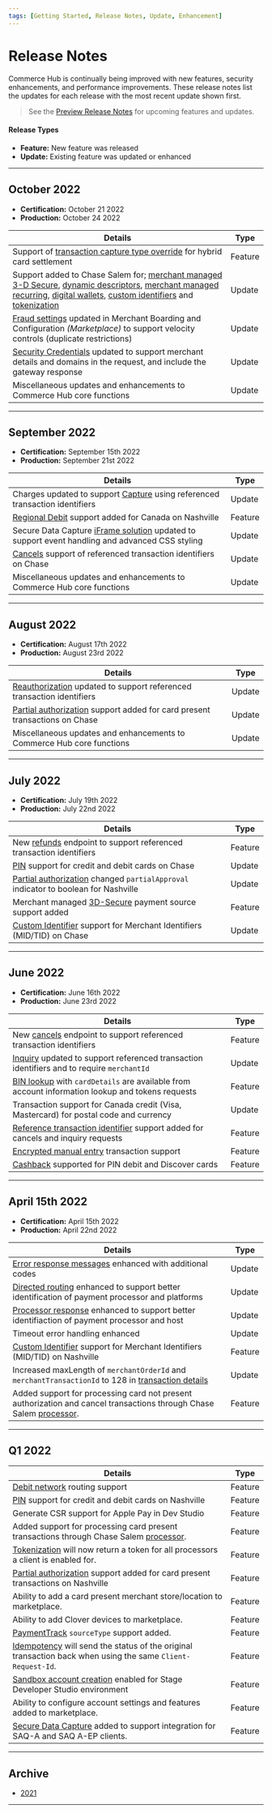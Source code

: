 ```yaml
---
tags: [Getting Started, Release Notes, Update, Enhancement]
---
```


# Release Notes

Commerce Hub is continually being improved with new features, security enhancements, and performance improvements. These release notes list the updates for each release with the most recent update shown first.

<!-- theme: info -->
> See the [Preview Release Notes](?path=docs/Release-Notes-Alerts/Preview.md) for upcoming features and updates.

#### Release Types

- **Feature:** New feature was released
- **Update:** Existing feature was updated or enhanced

---

## October 2022

- **Certification:** October 21 2022
- **Production:** October 24 2022

| Details | Type |
| ----- | ----- |
| Support of [transaction capture type override](?path=docs/Resources/Guides/Settlement/Transaction-Capture-Type.md) for hybrid card settlement | Feature |
| Support added to Chase Salem for; [merchant managed 3-D Secure](?path=docs/Online-Mobile-Digital/3D-Secure/Merchant-Managed-3DS.md), [dynamic descriptors](?path=docs/Resources/Guides/Dynamic-Descriptor.md), [merchant managed recurring](?path=docs/Resources/Guides/Stored-Credentials.md), [digital wallets](?path=docs/Getting-Started/Getting-Started-Wallets.md), [custom identifiers](?path=docs/Resources/Guides/BYOID.md) and [tokenization](?path=docs/Resources/API-Documents/Payments_VAS/Payment-Token.md)  | Update |
| [Fraud settings](?path=docs/Resources/Guides/Fraud/Fraud-Settings.md) updated in Merchant Boarding and Configuration _(Marketplace)_ to support velocity controls (duplicate restrictions) | Update |
| [Security Credentials](?path=docs/Resources/API-Documents/Security/Credentials.md) updated to support merchant details and domains in the request, and include the gateway response | Update |
| Miscellaneous updates and enhancements to Commerce Hub core functions | Update |

---

## September 2022

- **Certification:** September 15th 2022
- **Production:** September 21st 2022

| Details | Type |
| ----- | ----- |
| Charges updated to support [Capture](?path=docs/Resources/API-Documents/Payments/Capture.md) using referenced transaction identifiers | Update |
| [Regional Debit](?path=docs/Resources/Guides/Debit/Regional-Debit.md) support added for Canada on Nashville | Feature |
| Secure Data Capture [iFrame solution](?path=docs/Online-Mobile-Digital/Secure-Data-Capture/iFrame-JS/iFrame-JS.md) updated to support event handling and advanced CSS styling | Update |
| [Cancels](?path=docs/Resources/API-Documents/Payments/Cancel.md) support of referenced transaction identifiers on Chase | Update |
| Miscellaneous updates and enhancements to Commerce Hub core functions | Update |

---

## August 2022

- **Certification:** August 17th 2022
- **Production:** August 23rd 2022

| Details | Type |
| ----- | ----- |
| [Reauthorization](?path=docs/Resources/Guides/Authorizations/Re-Auth.md) updated to support referenced transaction identifiers | Update |
| [Partial authorization](?path=docs/Resources/Guides/Authorizations/Partial-Auth.md) support added for card present transactions on Chase | Update |
| Miscellaneous updates and enhancements to Commerce Hub core functions | Update |

---

## July 2022

- **Certification:** July 19th 2022
- **Production:** July 22nd 2022

| Details | Type |
| ----- | ----- |
| New [refunds](?path=docs/Resources/API-Documents/Payments/Refund.md) endpoint to support referenced transaction identifiers | Feature |
| [PIN](?path=docs/Resources/Master-Data/Pin-Block.md) support for credit and debit cards on Chase | Update |
| [Partial authorization](?path=docs/Resources/Guides/Authorizations/Partial-Auth.md) changed `partialApproval` indicator to boolean for Nashville | Update |
| Merchant managed [3D-Secure](?path=docs/Online-Mobile-Digital/3D-Secure/3DSecure.md) payment source support added | Feature |
| [Custom Identifier](?path=docs/Resources/Guides/BYOID.md) support for Merchant Identifiers (MID/TID) on Chase | Update |

---

## June 2022

- **Certification:** June 16th 2022
- **Production:** June 23rd 2022

| Details | Type |
| ----- | ----- |
| New [cancels](?path=docs/Resources/API-Documents/Payments/Cancel.md) endpoint to support referenced transaction identifiers | Feature |
| [Inquiry](?path=docs/Resources/API-Documents/Payments/Inquiry.md) updated to support referenced transaction identifiers and to require `merchantId` | Update |
| [BIN lookup](?path=docs/Resources/API-Documents/Payments_VAS/Information-Lookup.md) with `cardDetails` are available from account information lookup and tokens requests | Feature |
| Transaction support for Canada credit (Visa, Mastercard) for postal code and currency | Update |
| [Reference transaction identifier](?path=docs/Resources/Master-Data/Reference-Transaction-Details.md) support added for cancels and inquiry requests | Feature |
| [Encrypted manual entry](?path=docs/In-Person/Encrypted-Payments/Manual.md) transaction support | Feature |
| [Cashback](?path=docs/Resources/Master-Data/Amount-Components.md) supported for PIN debit and Discover cards | Feature |

---

## April 15th 2022

- **Certification:** April 15th 2022
- **Production:** April 22nd 2022

| Details | Type | 
| ----- | ----- |
| [Error response messages](?path=docs/Resources/Guides/Response-Codes/Error-Code.md) enhanced with additional codes | Update |
| [Directed routing](?path=docs/Resources/Guides/Directed-Routing.md) enhanced to support better identification of payment processor and platforms | Update |
| [Processor response](?path=docs/Resources/Master-Data/Processor-Response-Details.md) enhanced to support better identifiaction of payment processor and host | Update |
| Timeout error handling enhanced | Update |
| [Custom Identifier](?path=docs/Resources/Guides/BYOID.md) support for Merchant Identifiers (MID/TID) on Nashville | Feature |
| Increased maxLength of `merchantOrderId` and `merchantTransactionId` to 128 in [transaction details](?path=docs/Resources/Master-Data/Transaction-Details.md) | Update |
| Added support for processing card not present authorization and cancel transactions through Chase Salem [processor](?path=(?path=docs/Resources/Guides/Directed-Routing.md)). | Feature 

---

## Q1 2022

| Details | Type |
| ----- | ----- |
| [Debit network](?path=docs/Resources/Guides/Debit/Debit.md) routing support | Feature |
| [PIN](?path=docs/Resources/Master-Data/Pin-Block.md) support for credit and debit cards on Nashville | Feature |
| Generate CSR support for Apple Pay in Dev Studio | Feature |
| Added support for processing card present transactions through Chase Salem [processor](?path=(?path=docs/Resources/Guides/Directed-Routing.md)). | Feature |
| [Tokenization](?[ath=docs/Resources/API-Documents/Payments_VAS/Payment-Token.md) will now return a token for all processors a client is enabled for. | Feature |
| [Partial authorization](?path=docs/Resources/Guides/Authorizations/Partial-Auth.md) support added for card present transactions on Nashville | Feature |
| Ability to add a card present merchant store/location to marketplace. | Feature |
| Ability to add Clover devices to marketplace. | Feature |
| [PaymentTrack](?path=docs/In-Person/Encrypted-Payments/Track.md) `sourceType` support added. | Feature |
| [Idempotency](?path=docs/Resources/Guides/Idempotency.md) will send the status of the original transaction back when using the same `Client-Request-Id`. | Feature |
| [Sandbox account creation](?path=docs/Resources/Guides/Dev-Studio/Account-Management.md) enabled for Stage Developer Studio environment | Feature |
| Ability to configure account settings and features added to marketplace. | Feature |
| [Secure Data Capture](?path=docs/Online-Mobile-Digital/Secure-Data-Capture/Secure-Data-Capture.md) added to support integration for SAQ-A and SAQ A-EP clients. | Feature |

---

## Archive
- [2021](?path=docs/Release-Notes-Alerts/RN-2021.md)

---
